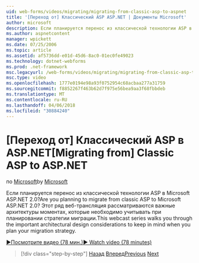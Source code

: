 ```yaml
---
uid: web-forms/videos/migrating/migrating-from-classic-asp-to-aspnet
title: '[Переход от] Классический ASP ASP.NET | Документы Microsoft'
author: microsoft
description: Если планируется перенос из классической технологии ASP в Microsoft ASP.NET 2.0? Эта серия веб-трансляция расскажет рассмотрения важные проектирования архитектуры...
ms.author: aspnetcontent
manager: wpickett
ms.date: 07/25/2006
ms.topic: article
ms.assetid: af5736dd-e01d-45d6-8ac0-01ec0fe49023
ms.technology: dotnet-webforms
ms.prod: .net-framework
msc.legacyurl: /web-forms/videos/migrating/migrating-from-classic-asp-to-aspnet
msc.type: video
ms.openlocfilehash: 1777e0194e98a93f0752954c68acbaa277a31759
ms.sourcegitcommit: f8852267f463b62d7f975e56bea9aa3f68fbbdeb
ms.translationtype: MT
ms.contentlocale: ru-RU
ms.lasthandoff: 04/06/2018
ms.locfileid: "30884240"
---
```

<a name="migrating-from-classic-asp-to-aspnet"></a><span data-ttu-id="5d8b9-104">[Переход от] Классический ASP в ASP.NET</span><span class="sxs-lookup"><span data-stu-id="5d8b9-104">[Migrating from] Classic ASP to ASP.NET</span></span>
====================
<span data-ttu-id="5d8b9-105">по [Microsoft](https://github.com/microsoft)</span><span class="sxs-lookup"><span data-stu-id="5d8b9-105">by [Microsoft](https://github.com/microsoft)</span></span>

<span data-ttu-id="5d8b9-106">Если планируется перенос из классической технологии ASP в Microsoft ASP.NET 2.0?</span><span class="sxs-lookup"><span data-stu-id="5d8b9-106">Are you planning to migrate from classic ASP to Microsoft ASP.NET 2.0?</span></span> <span data-ttu-id="5d8b9-107">Этот ряд веб-трансляция рассматриваются важные архитектуры моментах, которые необходимо учитывать при планировании стратегии миграции.</span><span class="sxs-lookup"><span data-stu-id="5d8b9-107">This webcast series walks you through the important architectural design considerations to keep in mind when you plan your migration strategy.</span></span>

[<span data-ttu-id="5d8b9-108">&#9654;Посмотрите видео (78 мин.)</span><span class="sxs-lookup"><span data-stu-id="5d8b9-108">&#9654; Watch video (78 minutes)</span></span>](https://channel9.msdn.com/Blogs/ASP-NET-Site-Videos/migrating-from-classic-asp-to-aspnet)

> [!div class="step-by-step"]
> <span data-ttu-id="5d8b9-109">[Назад](intro-to-aspnet-20-user-interface-elements.md)
> [Вперед](intro-to-aspnet-for-jsp-developers-welcome-to-aspnet-20.md)</span><span class="sxs-lookup"><span data-stu-id="5d8b9-109">[Previous](intro-to-aspnet-20-user-interface-elements.md)
[Next](intro-to-aspnet-for-jsp-developers-welcome-to-aspnet-20.md)</span></span>
